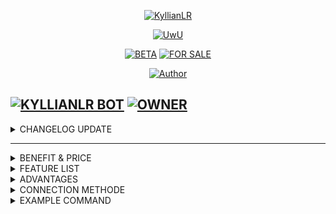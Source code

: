 </p>
<p align="center">
<a href="https://telegra.ph/file/c21e74ce9a086078b3ba1.jpg"><img title="KyllianLR" src="https://telegra.ph/file/c21e74ce9a086078b3ba1.jpg"></a>
  
<p align="center">
  <a href="https://github.com/Kyllian-Arthur/KyllianLR"><img src="http://readme-typing-svg.herokuapp.com?color=FFFFFF&center=true&vCenter=true&multiline=false&lines=A+Beginner+Programmer;Base+Original+By+Xeon;Recode+By+Kyllian+Arthur;Give+Stars+In+This+Repository:)" alt="UwU"></a>
</p>

<p align="center">
<a href="#"><img title="BETA" src="https://img.shields.io/badge/BETA-YES-blue.svg"></a>
<a href="#"><img title="FOR SALE" src="https://img.shields.io/badge/FORSALE-YES-blue.svg"></a>   
</p>

<p align="center">
  <a href=""><img title="Author" src="https://img.shields.io/badge/AUTHOR-Kyllian Arthur-blue.svg?style=for-the-badge&logo=github"></a>
</p>

[![KYLLIANLR BOT](https://img.shields.io/badge/KyllianLR%20Bot-25D366?style=for-the-badge&logo=whatsapp&logoColor=white)](https://wa.me/6283827071450) 
[![OWNER](https://img.shields.io/badge/Customer%20Support-4b596e?style=for-the-badge&logo=telegram&logoColor=white)](https://t.me/kyllianarthur)
---------

<details>
<summary>CHANGELOG UPDATE</summary>

| Time | Features Updated |
|--------|--------|
|16 July 2024 |**Remove Background** |
|17 July 2024 |**Quotly Chat Stickers** |
|17 July 2024 |**Chess Games** |
|18 July 2024 |**Bing Image** |
|18 July 2024 |**Text 2 Image** |
|18 July 2024 |**Diffusion Anime** |
|18 July 2024 |**Realistic Image** |
|18 July 2024 |**Leave All Group** |
|19 July 2024 |**Gemini Ai** |
|21 July 2024 |**Family100 Games** |
|22 July 2024 |**Gemini Image** |
|22 July 2024 |**Jarak Tempuh** |
|22 July 2024 |**Maker Menu** |
|23 July 2024 |**Store Menu** |
|23 July 2024 |**Tebakan Games** |
|24 July 2024 |**Free Fire Stalker** |
|24 July 2024 |**Chat Gpt 4o** |
|24 July 2024 |**Anime Latest** |
|24 July 2024 |**Anime On-Going** |
|24 July 2024 |**Samehadaku Download** |
|24 July 2024 |**Film Trending** |
|24 July 2024 |**Omniplex Ai** |
|24 July 2024 |**Perplexity Ai** |
|24 July 2024 |**Nik & No Hp Stalker** |
|14 August 2024 |**Picsum Image** |
|14 August 2024 |**Robo Image** |
|14 August 2024 |**Catsay Image** |
|14 August 2024 |**Download Media All in One** |

</details>

---------

<details>
<summary>BENEFIT & PRICE</summary>

| List | True/False |
|--------|--------|
| **Free Update 4 Months** |[True](https://github.com/Kyllian-Arthur/KyllianLR) |
| **Free Fixed 1 Years** |[True](https://github.com/Kyllian-Arthur/KyllianLR) |
| **Free Service Support** |[True](https://github.com/Kyllian-Arthur/KyllianLR) |
| **Free Request Feature** |[True](https://github.com/Kyllian-Arthur/KyllianLR) |
| **Price Source Code** |[IDR 70.000](https://t.me/kyllianarthur) |

</details>

<details>
<summary>FEATURE LIST</summary>

| Feature | Y/N |
|--------|--------|
| **Auto Typing** |[Y](https://github.com/Kyllian-Arthur/KyllianLR) |
| **Auto Read** |[Y](https://github.com/Kyllian-Arthur/KyllianLR) |
| **Auto Recording** |[Y](https://github.com/Kyllian-Arthur/KyllianLR) |
| **Auto Download** |[Y](https://github.com/Kyllian-Arthur/KyllianLR) |
| **Auto Block** |[Y](https://github.com/Kyllian-Arthur/KyllianLR) |
| **Anti Link** |[Y](https://github.com/Kyllian-Arthur/KyllianLR) |
| **Anti Luar** |[Y](https://github.com/Kyllian-Arthur/KyllianLR) |
| **Anti Call** |[Y](https://github.com/Kyllian-Arthur/KyllianLR) |
| **Anti Hidetag** |[Y](https://github.com/Kyllian-Arthur/KyllianLR) |
| **Anti Banned** |[Y](https://github.com/Kyllian-Arthur/KyllianLR) |
| **Anti Spam** |[Y](https://github.com/Kyllian-Arthur/KyllianLR) |
| **Ai Menu** |[Y](https://github.com/Kyllian-Arthur/KyllianLR) |
| **Anime Menu** |[Y](https://github.com/Kyllian-Arthur/KyllianLR) |
| **Bug Menu** |[Y](https://github.com/Kyllian-Arthur/KyllianLR) |
| **Convert Menu** |[Y](https://github.com/Kyllian-Arthur/KyllianLR) |
| **Database Menu** |[Y](https://github.com/Kyllian-Arthur/KyllianLR) |
| **Ddos Menu** |[Y](https://github.com/Kyllian-Arthur/KyllianLR) |
| **Downlad Menu** |[Y](https://github.com/Kyllian-Arthur/KyllianLR) |
| **Fun Menu** |[Y](https://github.com/Kyllian-Arthur/KyllianLR) |
| **Game Menu** |[Y](https://github.com/Kyllian-Arthur/KyllianLR) |
| **Group Menu** |[Y](https://github.com/Kyllian-Arthur/KyllianLR) |
| **Library Menu** |[Y](https://github.com/Kyllian-Arthur/KyllianLR) |
| **List Menu** |[Y](https://github.com/Kyllian-Arthur/KyllianLR) |
| **News Menu** |[Y](https://github.com/Kyllian-Arthur/KyllianLR) |
| **Nsfw Menu** |[Y](https://github.com/Kyllian-Arthur/KyllianLR) |
| **Owner Menu** |[Y](https://github.com/Kyllian-Arthur/KyllianLR) |
| **Photoxy Menu** |[Y](https://github.com/Kyllian-Arthur/KyllianLR) |
| **Cpanel Menu** |[Y](https://github.com/Kyllian-Arthur/KyllianLR) |
| **Religion Menu** |[Y](https://github.com/Kyllian-Arthur/KyllianLR) |
| **Stalker Menu** |[Y](https://github.com/Kyllian-Arthur/KyllianLR) |
| **Search Menu** |[Y](https://github.com/Kyllian-Arthur/KyllianLR) |
| **Sticker Menu** |[Y](https://github.com/Kyllian-Arthur/KyllianLR) |
| **Store Menu** |[Y](https://github.com/Kyllian-Arthur/KyllianLR) |
| **Random Video** |[Y](https://github.com/Kyllian-Arthur/KyllianLR) |
| **Random Image** |[Y](https://github.com/Kyllian-Arthur/KyllianLR) |

</details>

<details>
<summary>ADVANTAGES</summary>

| List | Y/N |
|--------|--------|
| **Fast Respon** |[Y](https://github.com/Kyllian-Arthur/KyllianLR) |
| **Type Plugins** |[N](https://github.com/Kyllian-Arthur/KyllianLR) |
| **Type Case** |[Y](https://github.com/Kyllian-Arthur/KyllianLR) |
| **96% Scrape** |[Y](https://github.com/Kyllian-Arthur/KyllianLR) |
| **98% No Enc** |[Y](https://github.com/Kyllian-Arthur/KyllianLR) |
| **Lock IPs** |[Y](https://github.com/Kyllian-Arthur/KyllianLR) |

</details>

<details>
<summary>CONNECTION METHODE</summary>

```bash
 . --mobile
 . --pairing-code
```

</details>

<details>
<summary>EXAMPLE COMMAND</summary>

```bash
 node . --pairing-code
 node . --mobile
```

</details>

